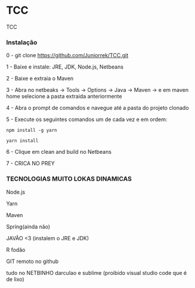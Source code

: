 # TCC
TCC

### Instalação
0 - git clone https://github.com/Juniorrek/TCC.git

1 - Baixe e instale: JRE, JDK, Node.js, Netbeans

2 - Baixe e extraia o Maven

3 - Abra no netbeaks -> Tools -> Options -> Java -> Maven -> e em maven home selecione a pasta extraida anteriormente

4 - Abra o prompt de comandos e navegue até a pasta do projeto clonado

5 - Execute os seguintes comandos um de cada vez e em ordem:

`npm install -g yarn`

`yarn install`

6 - Clique em clean and build no Netbeans

7 - CRICA NO PREY

### TECNOLOGIAS MUITO LOKAS DINAMICAS
Node.js

Yarn

Maven

Spring(ainda não)

JAVÃO <3 (instalem o JRE e JDK)

R fodão

GIT remoto no github

tudo no NETBINHO darculao e sublime (proibido visual studio code que é de lixo)